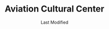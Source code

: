 ---
layout: location-page
date: Last Modified
description: "Local COVID-19 testing is available at Aviation Cultural Center in Atlanta, Georgia, USA."
permalink: "locations/georgia/atlanta/aviation-cultural-center/"
tags:
  - locations
  - georgia
title: Aviation Cultural Center
uniqueName: aviation-cultural-center
state: Georgia
stateAbbr: GA
hood: "Atlanta"
address: "3900 Aviation Circle NW"
city: "Atlanta"
zip: "30336"
zipsNearby: "30701 30703 30732 30733 30734 31029 31046 31816 31064 31085 31830 31097 36261 36262 36263 36264 36269 36273 36275 36280 30101 30102 30103 30004 30005 30009 30022 30023 30104 30301 30302 30303 30304 30305 30306 30307 30308 30309 30310 30311 30312 30313 30314 30315 30316 30317 30318 30319 30320 30321 30322 30324 30325 30326 30327 30328 30329 30330 30331 30332 30333 30334 30336 30337 30338 30339 30340 30341 30342 30343 30344 30345 30346 30348 30349 30350 30353 30354 30355 30356 30357 30358 30359 30360 30361 30362 30363 30364 30366 30368 30369 30370 30371 30374 30375 30377 30378 30380 30384 30385 30388 30392 30394 30396 30398 31106 31107 31119 31126 31131 31136 31139 31141 31145 31146 31150 31156 31192 31193 31195 31196 39901 30011 30106 30168 30002 30107 30204 30620 30622 30623 30108 30109 30517 30110 30205 30113 30515 30518 30519 30114 30115 30169 30112 30116 30117 30118 30119 30120 30121 30123 30124 30125 30111 30021 30206 30288 30012 30013 30094 30129 30014 30015 30016 30028 30040 30041 30019 30132 30157 30534 30030 30031 30032 30033 30034 30035 30036 30037 30133 30134 30135 30154 30026 30029 30095 30096 30097 30098 30099 30294 30137 30138 30212 30213 30139 30214 30215 30269 30270 31169 30140 30216 30542 30297 30298 30217 30219 30501 30503 30504 30506 30507 30218 30641 30220 30017 30222 30223 30224 30228 30229 30645 30141 30230 30142 30548 30233 30143 30549 30234 30018 30236 30237 30238 30144 30152 30156 30160 31144 30145 30240 30241 30261 30042 30043 30044 30045 30046 30049 30146 30047 30048 30147 30122 30038 30058 30248 30052 30250 30251 30252 30253 30126 30055 30148 30006 30007 30008 30060 30061 30062 30063 30064 30065 30066 30067 30068 30069 30090 30256 30257 30258 30655 30656 30259 30260 30287 30150 30564 30151 30056 30263 30264 30265 30271 30003 30010 30071 30091 30092 30093 30502 30566 30266 30054 30268 30567 30072 30070 30127 30074 30272 30273 30274 30296 30153 30149 30161 30162 30163 30164 30165 30170 30075 30076 30077 30663 30171 30275 30079 30276 30172 30277 30173 30080 30081 30082 30039 30078 30025 30666 30281 30083 30086 30087 30088 30284 30024 30175 30176 30575 30177 30178 30179 30285 30286 30084 30085 30289 30290 30291 30180 30182 30183 30184 30185 30292 30680 30187 30293 30188 30189 30295 30073 30347 30376 30379 30386 30387 30389 30390 30399 31120 31191 31197 31198 31199" 
mapUrl: "http://maps.apple.com/?q=Aviation+Cultural+Center&address=3900+Aviation+Circle+NW,Atlanta,Georgia,30336"
locationType: Drive-thru
phone: "404-613-8150"
website: "https://dph.georgia.gov/locations/aviation-cultural-center"
onlineBooking: undefined
closed: undefined
closedUpdate: June 30th, 2020
notes: "By appointment only."
days: Weekdays
hours: 8:30AM-5PM
altDays: Saturdays
altHours: 9AM-Noon
ctaMessage: Learn more
ctaUrl: "https://dph.georgia.gov/locations/aviation-cultural-center"
---